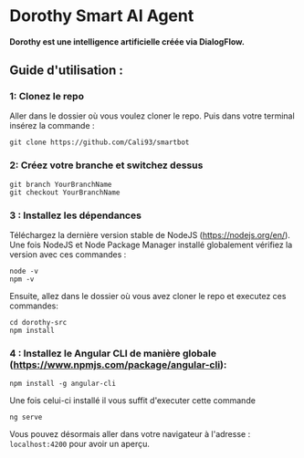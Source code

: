 # Dorothy Smart AI Agent

#### Dorothy est une intelligence artificielle créée via DialogFlow.

## Guide d'utilisation :

### 1: Clonez le repo

Aller dans le dossier où vous voulez cloner le repo. Puis dans votre terminal insérez la commande :
```
git clone https://github.com/Cali93/smartbot
```
### 2: Créez votre branche et switchez dessus
```
git branch YourBranchName
git checkout YourBranchName
```
### 3 : Installez les dépendances

Téléchargez la dernière version stable de NodeJS (https://nodejs.org/en/).
Une fois NodeJS et Node Package Manager installé globalement vérifiez la version avec ces commandes :
```
node -v
npm -v
```
Ensuite, allez dans le dossier où vous avez cloner le repo et executez ces commandes: 
```
cd dorothy-src
npm install
```

### 4 : Installez le Angular CLI de manière globale (https://www.npmjs.com/package/angular-cli): 

```
npm install -g angular-cli
```

Une fois celui-ci installé il vous suffit d'executer cette commande
```
ng serve
```
Vous pouvez désormais aller dans votre navigateur à l'adresse :
```localhost:4200``` pour avoir un aperçu.

